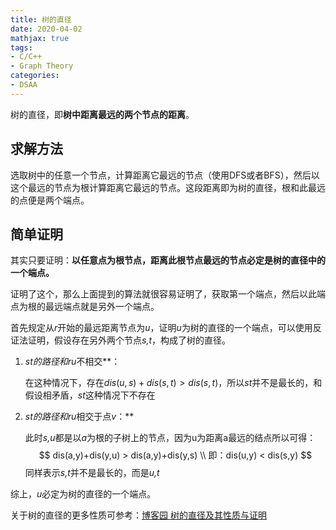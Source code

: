 ```yaml
---
title: 树的直径
date: 2020-04-02
mathjax: true
tags:
- C/C++
- Graph Theory
categories:
- DSAA
---
```


树的直径，即**树中距离最远的两个节点的距离**。

## 求解方法

选取树中的任意一个节点，计算距离它最远的节点（使用DFS或者BFS），然后以这个最远的节点为根计算距离它最远的节点。这段距离即为树的直径，根和此最远的点便是两个端点。

<!-- more -->

## 简单证明

其实只要证明：**以任意点为根节点，距离此根节点最远的节点必定是树的直径中的一个端点。**

证明了这个，那么上面提到的算法就很容易证明了，获取第一个端点，然后以此端点为根的最远端点就是另外一个端点。

首先规定从*r*开始的最远距离节点为*u*，证明*u*为树的直径的一个端点，可以使用反证法证明，假设存在另外两个节点*s,t*，构成了树的直径。

1. ***st*的路径和*ru*不相交**：

	在这种情况下，存在$dis(u,s)+dis(s,t) > dis(s,t)$，所以*st*并不是最长的，和假设相矛盾，*st*这种情况下不存在

2. ***st*的路径和*ru*相交于点*v*：**

	此时*s,u*都是以*a*为根的子树上的节点，因为u为距离a最远的结点所以可得：
	$$
	dis(a,y)+dis(y,u) > dis(a,y)+dis(y,s) \\
	即：dis(u,y) < dis(s,y)
	$$
	同样表示*s,t*并不是最长的，而是*u,t*

综上，*u*必定为树的直径的一个端点。

关于树的直径的更多性质可参考：[博客园 树的直径及其性质与证明](https://www.cnblogs.com/Khada-Jhin/p/10195287.html)